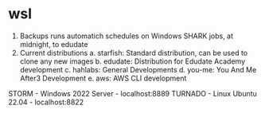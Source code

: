# wsl
1. Backups runs automatich schedules on Windows SHARK jobs, at midnight, to edudate
2. Current distributions
a. starfish: Standard distribution, can be used to clone any new images
b. edudate: Distribution for Edudate Academy development
c. hahlabs: General Developments 
d. you-me: You And Me After3 Development
e. aws: AWS CLI development

STORM - Windows 2022 Server - localhost:8889
TURNADO - Linux Ubuntu 22.04 - localhost:8822